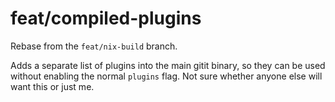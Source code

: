 feat/compiled-plugins
=====================

Rebase from the `feat/nix-build` branch.

Adds a separate list of plugins into the main gitit binary,
so they can be used without enabling the normal `plugins` flag.
Not sure whether anyone else will want this or just me.
